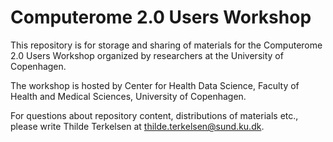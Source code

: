 # Computerome 2.0 Users Workshop

This repository is for storage and sharing of materials for the Computerome 2.0 Users Workshop organized by researchers at the University of Copenhagen.

The workshop is hosted by Center for Health Data Science, Faculty of Health and Medical Sciences, University of Copenhagen. 

For questions about repository content, distributions of materials etc., please write Thilde Terkelsen at thilde.terkelsen@sund.ku.dk.
